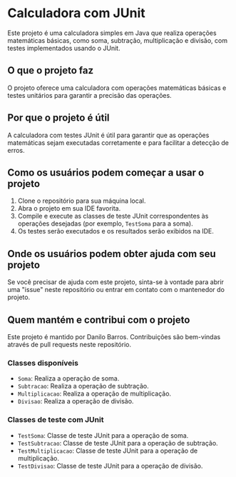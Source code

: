 # Calculadora com JUnit

Este projeto é uma calculadora simples em Java que realiza operações matemáticas básicas, como soma, subtração, multiplicação e divisão, com testes implementados usando o JUnit.

## O que o projeto faz

O projeto oferece uma calculadora com operações matemáticas básicas e testes unitários para garantir a precisão das operações.

## Por que o projeto é útil

A calculadora com testes JUnit é útil para garantir que as operações matemáticas sejam executadas corretamente e para facilitar a detecção de erros.

## Como os usuários podem começar a usar o projeto

1. Clone o repositório para sua máquina local.
2. Abra o projeto em sua IDE favorita.
3. Compile e execute as classes de teste JUnit correspondentes às operações desejadas (por exemplo, `TestSoma` para a soma).
4. Os testes serão executados e os resultados serão exibidos na IDE.

## Onde os usuários podem obter ajuda com seu projeto

Se você precisar de ajuda com este projeto, sinta-se à vontade para abrir uma "issue" neste repositório ou entrar em contato com o mantenedor do projeto.

## Quem mantém e contribui com o projeto

Este projeto é mantido por Danilo Barros. Contribuições são bem-vindas através de pull requests neste repositório.

### Classes disponíveis

- `Soma`: Realiza a operação de soma.
- `Subtracao`: Realiza a operação de subtração.
- `Multiplicacao`: Realiza a operação de multiplicação.
- `Divisao`: Realiza a operação de divisão.

### Classes de teste com JUnit

- `TestSoma`: Classe de teste JUnit para a operação de soma.
- `TestSubtracao`: Classe de teste JUnit para a operação de subtração.
- `TestMultiplicacao`: Classe de teste JUnit para a operação de multiplicação.
- `TestDivisao`: Classe de teste JUnit para a operação de divisão.
